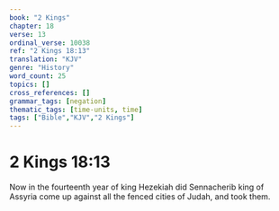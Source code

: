 ```yaml
---
book: "2 Kings"
chapter: 18
verse: 13
ordinal_verse: 10038
ref: "2 Kings 18:13"
translation: "KJV"
genre: "History"
word_count: 25
topics: []
cross_references: []
grammar_tags: [negation]
thematic_tags: [time-units, time]
tags: ["Bible","KJV","2 Kings"]
---
```


# 2 Kings 18:13

Now in the fourteenth year of king Hezekiah did Sennacherib king of Assyria come up against all the fenced cities of Judah, and took them.

